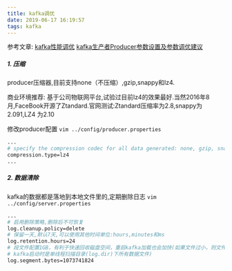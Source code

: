 ```yaml
---
title: kafka调优
date: 2019-06-17 16:19:57
tags: kafka
---
```


参考文章:
[kafka性能调优](https://blog.csdn.net/vegetable_bird_001/article/details/51858915)
[kafka生产者Producer参数设置及参数调优建议](https://blog.csdn.net/shenshouniu/article/details/83515413)


##### 1. 压缩

producer压缩器,目前支持none（不压缩）,gzip,snappy和lz4.

商业环境推荐:
基于公司物联网平台,试验过目前lz4的效果最好.当然2016年8月,FaceBook开源了Ztandard.官网测试:Ztandard压缩率为2.8,snappy为2.091,LZ4 为2.10


修改producer配置
`vim ../config/producer.properties`
```bash
...
# specify the compression codec for all data generated: none, gzip, snappy, lz4, zstd
compression.type=lz4
...
```

##### 2. 数据清除

kafka的数据都是落地到本地文件里的,定期删除日志
`vim ../config/server.properties`

```bash
...
# 启用删除策略,删除后不可恢复
log.cleanup.policy=delete
# 保留一天,默认7天,可以使用其他时间单位:hours,minutes和ms
log.retention.hours=24
# 段文件配置1GB，有利于快速回收磁盘空间，重启kafka加载也会加快(如果文件过小，则文件数量比较多，
# kafka启动时是单线程扫描目录(log.dir)下所有数据文件)
log.segment.bytes=1073741824
```
